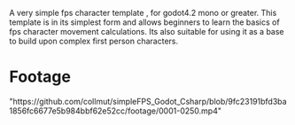 A very simple fps character template , for godot4.2 mono or greater. 
This template is in its simplest form and allows beginners to learn the basics of fps character movement calculations. 
Its also suitable for using it as a base to build upon complex first person characters.

<h1>Footage</h1>
"https://github.com/collmut/simpleFPS_Godot_Csharp/blob/9fc23191bfd3ba1856fc6677e5b984bbf62e52cc/footage/0001-0250.mp4"
